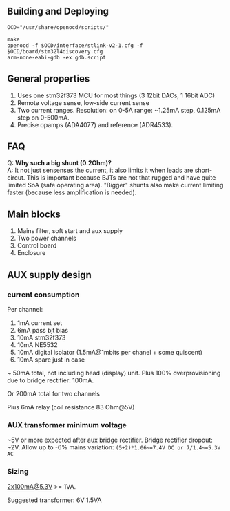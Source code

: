 
## Building and Deploying

~~~
OCD="/usr/share/openocd/scripts/"

make
openocd -f $OCD/interface/stlink-v2-1.cfg -f $OCD/board/stm32l4discovery.cfg
arm-none-eabi-gdb -ex gdb.script
~~~

## General properties

1. Uses one stm32f373 MCU for most things (3 12bit DACs, 1 16bit ADC)
1. Remote voltage sense, low-side current sense
1. Two current ranges. Resolution: on 0-5A range: ~1.25mA step, 0.125mA step on 0-500mA.
1. Precise opamps (ADA4077) and reference (ADR4533).

## FAQ

Q: **Why such a big shunt (0.2Ohm)?**  
A: It not just sensenses the current, it also limits it when leads are short-circut.
This is important because BJTs are not that rugged and have quite limited SoA (safe operating area).
"Bigger" shunts also make current limiting faster (because less amplification is needed).

## Main blocks

1. Mains filter, soft start and aux supply
2. Two power channels
3. Control board
4. Enclosure


## AUX supply design

### current consumption

Per channel:

1. 1mA current set
2. 6mA pass bjt bias
3. 10mA stm32f373
4. 10mA NE5532
4. 10mA digital isolator (1.5mA@1mbits per chanel + some quiscent)
4. 10mA spare just in case

~ 50mA total, not including head (display) unit. Plus 100% overprovisioning due to bridge rectifier: 100mA.

Or 200mA total for two channels

Plus 6mA relay (coil resistance 83 Ohm@5V)

### AUX transformer minimum voltage

~5V or more expected after aux bridge rectifier.
Bridge rectifier dropout: ~2V.
Allow up to -6% mains variation: `(5+2)*1.06~=7.4V DC or 7/1.4~=5.3V AC`


### Sizing

2x100mA@5.3V >= 1VA.

Suggested transformer: 6V 1.5VA
